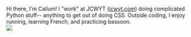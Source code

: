 Hi there, I'm Callum! I "work" at JCWYT ([jcwyt.com](https://jcwyt.com)) doing complicated Python stuff-- anything to get out of doing CSS. Outside coding, I enjoy running, learning French, and practicing bassoon.<br>
<a href="https://github.com/anuraghazra/github-readme-stats">
  <img align="center" src="https://github-readme-stats.vercel.app/api/top-langs/?username=Turnip1234&langs_count=6&hide_title=true&hide_border=true" />
</a>
